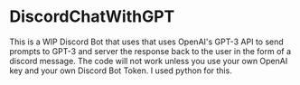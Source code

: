 # DiscordChatWithGPT
This is a WIP Discord Bot that uses that uses OpenAI's GPT-3 API to send prompts to GPT-3 and server the response back to the user in the form of a discord message. The code will not work unless you use your own OpenAI key and your own Discord Bot Token. I used python for this.
